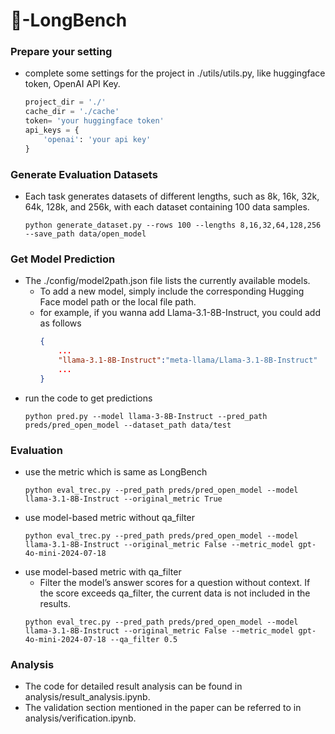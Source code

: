 # 💯-LongBench

### Prepare your setting
- complete some settings for the project in ./utils/utils.py, like huggingface token, OpenAI API Key.
    ```python
    project_dir = './'
    cache_dir = './cache'
    token= 'your huggingface token'
    api_keys = {
        'openai': 'your api key'
    }
    ```

### Generate Evaluation Datasets
- Each task generates datasets of different lengths, such as 8k, 16k, 32k, 64k, 128k, and 256k, with each dataset containing 100 data samples.
    ```shell
    python generate_dataset.py --rows 100 --lengths 8,16,32,64,128,256 --save_path data/open_model
    ```
### Get Model Prediction
- The ./config/model2path.json file lists the currently available models. 
    - To add a new model, simply include the corresponding Hugging Face model path or the local file path.
    - for example, if you wanna add Llama-3.1-8B-Instruct, you could add as follows
        ```json
        {   
            ...
            "llama-3.1-8B-Instruct":"meta-llama/Llama-3.1-8B-Instruct"
            ...
        }
        ```
- run the code to get predictions
    ```shell
    python pred.py --model llama-3-8B-Instruct --pred_path preds/pred_open_model --dataset_path data/test
    ```

### Evaluation
- use the metric which is same as LongBench
    ```shell
    python eval_trec.py --pred_path preds/pred_open_model --model llama-3.1-8B-Instruct --original_metric True
    ```
- use model-based metric without qa_filter
    ```shell
    python eval_trec.py --pred_path preds/pred_open_model --model llama-3.1-8B-Instruct --original_metric False --metric_model gpt-4o-mini-2024-07-18
    ```
- use model-based metric with qa_filter
    - Filter the model’s answer scores for a question without context. If the score exceeds qa_filter, the current data is not included in the results.
    ```shell
    python eval_trec.py --pred_path preds/pred_open_model --model llama-3.1-8B-Instruct --original_metric False --metric_model gpt-4o-mini-2024-07-18 --qa_filter 0.5
    ```
### Analysis
- The code for detailed result analysis can be found in analysis/result_analysis.ipynb.
- The validation section mentioned in the paper can be referred to in analysis/verification.ipynb.
